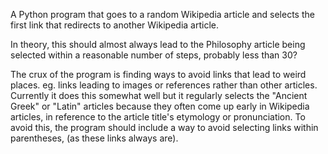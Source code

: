 A Python program that goes to a random Wikipedia article and selects the first link that redirects to another Wikipedia article.

In theory, this should almost always lead to the Philosophy article being selected within a reasonable number of steps, probably less than 30?

The crux of the program is finding ways to avoid links that lead to weird places. eg. links leading to images or references rather than other articles.
Currently it does this somewhat well but it regularly selects the "Ancient Greek" or "Latin" articles because they often come up early in Wikipedia articles,
in reference to the article title's etymology or pronunciation. To avoid this, the program should include a way to avoid selecting links within parentheses,
(as these links always are).
